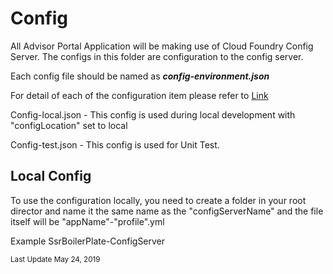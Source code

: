 # Config

All Advisor Portal Application will be making use of Cloud Foundry Config Server. The configs in this folder are configuration to the config server.

Each config file should be named as <strong><em>config-environment.json</em></strong>

For detail of each of the configuration item please refer to [Link](https://www.npmjs.com/package/cloud-foundry-config-client)

Config-local.json - This config is used during local development with "configLocation" set to local

Config-test.json - This config is used for Unit Test.

## Local Config

To use the configuration locally, you need to create a folder in your root director and name it the same name as the "configServerName" and the file itself will be "appName"-"profile".yml

Example SsrBoilerPlate-ConfigServer

<sup>Last Update May 24, 2019</sup>
